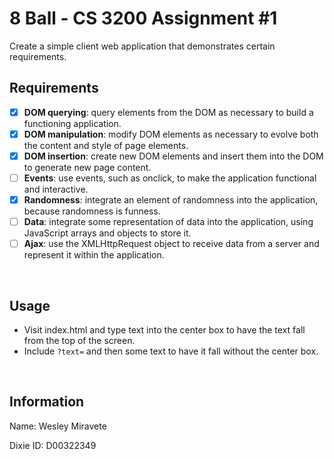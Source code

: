 # 8 Ball - CS 3200 Assignment #1
Create a simple client web application that demonstrates certain requirements.

## Requirements
- [x] **DOM querying**: query elements from the DOM as necessary to build a functioning application.
- [x] **DOM manipulation**: modify DOM elements as necessary to evolve both the content and style of page elements.
- [x] **DOM insertion**: create new DOM elements and insert them into the DOM to generate new page content.
- [ ] **Events**: use events, such as onclick, to make the application functional and interactive.
- [x] **Randomness**: integrate an element of randomness into the application, because randomness is funness.
- [ ] **Data**: integrate some representation of data into the application, using JavaScript arrays and objects to store it.
- [ ] **Ajax**: use the XMLHttpRequest object to receive data from a server and represent it within the application.

<br>

## Usage
- Visit index.html and type text into the center box to have the text fall from the top of the screen.
- Include `?text=` and then some text to have it fall without the center box.

<br>

## Information
Name: Wesley Miravete

Dixie ID: D00322349
